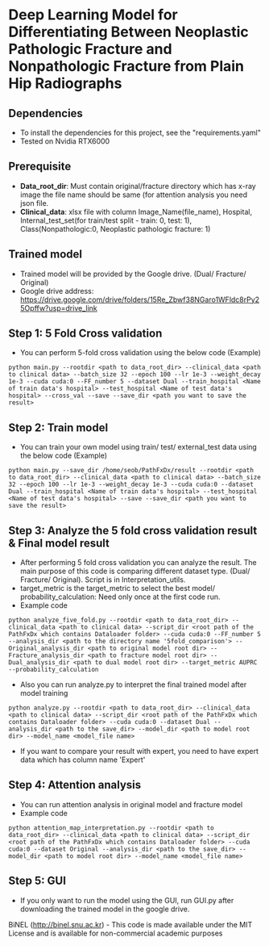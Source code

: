 Deep Learning Model for Differentiating Between Neoplastic Pathologic Fracture and Nonpathologic Fracture from Plain Hip Radiographs
=====================

## Dependencies
* To install the dependencies for this project, see the "requirements.yaml"
* Tested on Nvidia RTX6000

## Prerequisite
* **Data_root_dir**: Must contain original/fracture directory which has x-ray image the file name should be same (for attention analysis you need json file.
* **Clinical_data**: xlsx file with column Image_Name(file_name), Hospital, Internal_test_set(for train/test split - train: 0, test: 1), Class(Nonpathologic:0, Neoplastic pathologic fracture: 1)

## Trained model
* Trained model will be provided by the Google drive. (Dual/ Fracture/ Original)
* Google drive address: <https://drive.google.com/drive/folders/15Re_Zbwf38NGaro1WFldc8rPy25Opffw?usp=drive_link>

## Step 1: 5 Fold Cross validation
* You can perform 5-fold cross validation using the below code (Example)

```
python main.py --rootdir <path to data_root_dir> --clinical_data <path to clinical data> --batch_size 32 --epoch 100 --lr 1e-3 --weight_decay 1e-3 --cuda cuda:0 --FF_number 5 --dataset Dual --train_hospital <Name of train data's hospital> --test_hospital <Name of test data's hospital> --cross_val --save --save_dir <path you want to save the result>
```

## Step 2: Train model
* You can train your own model using train/ test/ external_test data using the below code (Example)

```
python main.py --save_dir /home/seob/PathFxDx/result --rootdir <path to data_root_dir> --clinical_data <path to clinical data> --batch_size 32 --epoch 100 --lr 1e-3 --weight_decay 1e-3 --cuda cuda:0 --dataset Dual --train_hospital <Name of train data's hospital> --test_hospital <Name of test data's hospital> --save --save_dir <path you want to save the result>
```

## Step 3: Analyze the 5 fold cross validation result & Final model result
* After performing 5 fold cross validation you can analyze the result. The main purpose of this code is comparing different dataset type. (Dual/ Fracture/ Original). Script is in Interpretation_utils.
* target_metric is the target_metric to select the best model/ probability_calculation: Need only once at the first code run. 
* Example code
```
python analyze_five_fold.py --rootdir <path to data_root_dir> --clinical_data <path to clinical data> --script_dir <root path of the PathFxDx which contains Dataloader folder> --cuda cuda:0 --FF_number 5 --analysis_dir <path to the directory name '5fold_comparison'> --Original_analysis_dir <path to original model root dir> --Fracture_analysis_dir <path to fracture model root dir> --Dual_analysis_dir <path to dual model root dir> --target_metric AUPRC --probability_calculation
```

* Also you can run analyze.py to interpret the final trained model after model training
```
python analyze.py --rootdir <path to data_root_dir> --clinical_data <path to clinical data> --script_dir <root path of the PathFxDx which contains Dataloader folder> --cuda cuda:0 --dataset Dual --analysis_dir <path to the save_dir> --model_dir <path to model root dir> --model_name <model_file name> 
```
* If you want to compare your result with expert, you need to have expert data which has column name 'Expert'

## Step 4: Attention analysis
* You can run attention analysis in original model and fracture model
* Example code
```
python attention_map_interpretation.py --rootdir <path to data_root_dir> --clinical_data <path to clinical data> --script_dir <root path of the PathFxDx which contains Dataloader folder> --cuda cuda:0 --dataset Original --analysis_dir <path to the save_dir> --model_dir <path to model root dir> --model_name <model_file name> 
```

## Step 5: GUI
* If you only want to run the model using the GUI, run GUI.py after downloading the trained model in the google drive.


BiNEL (http://binel.snu.ac.kr) - This code is made available under the MIT License and is available for non-commercial academic purposes
